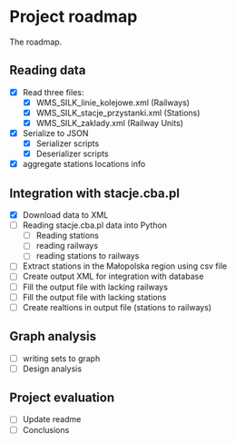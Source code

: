 ﻿# Project roadmap
The roadmap.
## Reading data
+ [x] Read three files:
  + [x] WMS_SILK_linie_kolejowe.xml (Railways)
  + [x] WMS_SILK_stacje_przystanki.xml (Stations)
  + [x] WMS_SILK_zaklady.xml (Railway Units)
+ [x] Serialize to JSON
  + [x] Serializer scripts
  + [x] Deserializer scripts
+ [x] aggregate stations locations info
## Integration with stacje.cba.pl
+ [x] Download data to XML
+ [ ] Reading stacje.cba.pl data into Python
  + [ ] Reading stations
  + [ ] reading railways
  + [ ] reading stations to railways
+ [ ] Extract stations in the Małopolska region using csv file
+ [ ] Create output XML for integration with database
+ [ ] Fill the output file with lacking railways
+ [ ] Fill the output file with lacking stations
+ [ ] Create realtions in output file (stations to railways)
## Graph analysis
+ [ ] writing sets to graph
+ [ ] Design analysis
## Project evaluation
+ [ ] Update readme
+ [ ] Conclusions